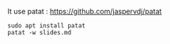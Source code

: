 It use patat : https://github.com/jaspervdj/patat

```
sudo apt install patat
patat -w slides.md
```
